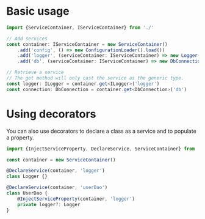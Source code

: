 # Basic usage

```typescript
import {ServiceContainer, IServiceContainer} from './'

// Add services
const container: IServiceContainer = new ServiceContainer()
    .add('config', () => new ConfigurationLoader().load())
    .add('logger', (serviceContainer: IServiceContainer) => new Logger(serviceContainer))
    .add('db', (serviceContainer: IServiceContainer) => new DbConnection(serviceContainer))

// Retrieve a service
// The get method will only cast the service as the generic type.
const logger: ILogger = container.get<ILogger>('logger')
const connection: DbConnection = container.get<DbConnection>('db')
```

# Using decorators

You can also use decorators to declare a class as a service and to populate a property.
```typescript
import {InjectServiceProperty, DeclareService, ServiceContainer} from './' 

const container = new ServiceContainer()

@DeclareService(container, 'logger')
class Logger {}

@DeclareService(container, 'userDao')
class UserDao {
    @InjectServiceProperty(container, 'logger')
    private logger?: Logger
}
```
